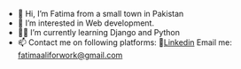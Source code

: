 - 👋 Hi, I’m Fatima from a small town in Pakistan
- 🧠 I’m interested in Web development.
- 👩‍💻 I’m currently learning Django and Python
- 📫  Contact me on following platforms:
   🔗[Linkedin]( linkedin.com/in/fatima-ali-67121920b)
    Email me: fatimaaliforwork@gmail.com

<!---
annoyingoragen/annoyingoragen is a ✨ special ✨ repository because its `README.md` (this file) appears on your GitHub profile.
You can click the Preview link to take a look at your changes.
--->
